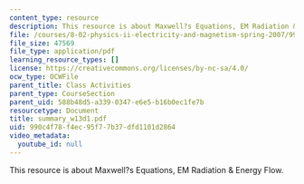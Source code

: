 ```yaml
---
content_type: resource
description: This resource is about Maxwell?s Equations, EM Radiation & Energy Flow.
file: /courses/8-02-physics-ii-electricity-and-magnetism-spring-2007/990c4f78f4ec95f77b37dfd1101d2864_summary_w13d1.pdf
file_size: 47569
file_type: application/pdf
learning_resource_types: []
license: https://creativecommons.org/licenses/by-nc-sa/4.0/
ocw_type: OCWFile
parent_title: Class Activities
parent_type: CourseSection
parent_uid: 588b48d5-a339-0347-e6e5-b16b0ec1fe7b
resourcetype: Document
title: summary_w13d1.pdf
uid: 990c4f78-f4ec-95f7-7b37-dfd1101d2864
video_metadata:
  youtube_id: null
---
```

This resource is about Maxwell?s Equations, EM Radiation & Energy Flow.